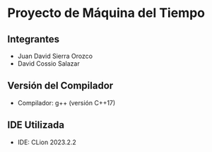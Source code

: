 # Proyecto de Máquina del Tiempo

## Integrantes
- Juan David Sierra Orozco
- David Cossio Salazar


## Versión del Compilador
- Compilador: g++ (versión C++17)

## IDE Utilizada
- IDE: CLion 2023.2.2